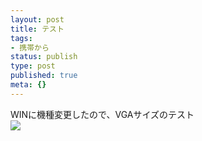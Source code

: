 ```yaml
---
layout: post
title: テスト
tags:
- 携帯から
status: publish
type: post
published: true
meta: {}
---
```

<div class="caption">WINに機種変更したので、VGAサイズのテスト</div>
<div class="photo"><img src="http://wo.skr.jp/images/uploads/blog-photo-1154166791.91-0.jpg" /></div>
